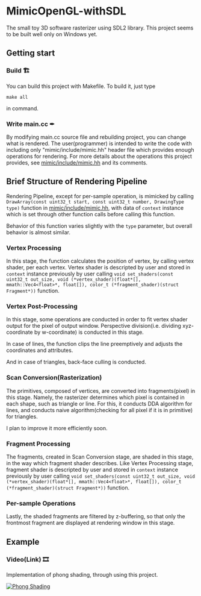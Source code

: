 # MimicOpenGL-withSDL
The small toy 3D software rasterizer using SDL2 library.
This project seems to be built well only on Windows yet.

## Getting start
### Build 🏗
You can build this project with Makefile. To build it, just type
```
make all
```
in command.
### Write main.cc ✒
By modifying main.cc source file and rebuilding project, you can change what is rendered. The user(programmer) is intended to write the code with including only "mimic/include/mimic.hh" header file which provides enough operations for rendering. For more details about the operations this project provides, see [mimic/include/mimic.hh](/mimic/include/mimic.hh) and its comments.


## Brief Structure of Rendering Pipeline
Rendering Pipeline, except for per-sample operation, is mimicked by calling `DrawArray(const uint32_t start, const uint32_t number, DrawingType type)` function in [mimic/include/mimic.hh](/mimic/include/mimic.hh), with data of `context` instance which is set through other function calls before calling this function.

Behavior of this function varies slightly with the `type` parameter, but overall behavior is almost similar.

### Vertex Processing
In this stage, the function calculates the position of vertex, by calling vertex shader, per each vertex. Vertex shader is descripted by user and stored in `context` instance previously by user calling `void set_shaders(const uint32_t out_size, void (*vertex_shader)(float*[], mmath::Vec4<float>*, float[]), color_t (*fragment_shader)(struct Fragment*))` function.

### Vertex Post-Processing
In this stage, some operations are conducted in order to fit vertex shader
output for the pixel of output window. Perspective division(i.e. dividing xyz-coordinate by w-coordinate) is conducted in this stage.

In case of lines, the function clips the line preemptively and adjusts the coordinates and attributes.

And in case of triangles, back-face culling is conducted.

### Scan Conversion(Rasterization)
The primitives, composed of vertices, are converted into fragments(pixel) in this stage. Namely, the rasterizer determines which pixel is contained in each shape, such as triangle or line. For this, it conducts DDA algorithm for lines, and conducts naive algorithm(checking for all pixel if it is in primitive) for triangles.

I plan to improve it more efficiently soon.

### Fragment Processing
The fragments, created in Scan Conversion stage, are shaded in this stage, in the way which fragment shader describes.
Like Vertex Processing stage, fragment shader is descripted by user and stored in `context` instance previously by user calling `void set_shaders(const uint32_t out_size, void (*vertex_shader)(float*[], mmath::Vec4<float>*, float[]), color_t (*fragment_shader)(struct Fragment*))` function.

### Per-sample Operations
Lastly, the shaded fragments are filtered by z-buffering, so that only the frontmost fragment are displayed at rendering window in this stage.

## Example
### Video(Link) 🎞
Implementation of phong shading, through using this project.

[![Phong Shading](https://img.youtube.com/vi/F5bhYDi9R2M/0.jpg)](https://youtu.be/F5bhYDi9R2M) 
